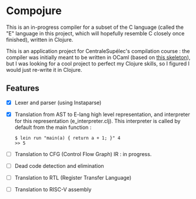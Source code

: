 # Compojure

This is an in-progress compiler for a subset of the C language (called the "E" language in this project, which will hopefully resemble C closely once finished), written in Clojure.

This is an application project for CentraleSupélec's compilation course : the compiler was initially meant to be written in OCaml (based on [this skeleton](https://gitlab-research.centralesupelec.fr/cidre-public/compilation/infosec-ecomp)), but I was looking for a cool project to perfect my Clojure skills, so I figured I would just re-write it in Clojure.

## Features

-   [x] Lexer and parser (using Instaparse)
-   [x] Translation from AST to E-lang high level representation, and interpreter for this representation (e_interpreter.clj). This interpreter is called by default from the main function :

    ```
    $ lein run "main(a) { return a + 1; }" 4
    >> 5
    ```

-   [ ] Translation to CFG (Control Flow Graph) IR : in progress.
-   [ ] Dead code detection and elimination
-   [ ] Translation to RTL (Register Transfer Language)
-   [ ] Translation to RISC-V assembly
